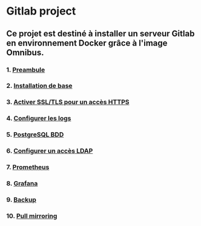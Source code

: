 # Gitlab project
## Ce projet est destiné à installer un serveur Gitlab en environnement Docker grâce à l'image Omnibus.

### 1. [Preambule](documentation/01-Preambule.md)

### 2. [Installation de base](documentation/02-Installation-de-base.md)

### 3. [Activer SSL/TLS pour un accès HTTPS](documentation/03-Activer-SSL-TLS.md)

### 4. [Configurer les logs](documentation/04-Configurer-les-logs.md)

### 5. [PostgreSQL BDD](documentation/05-PostgreSQL-BDD.md)

### 6. [Configurer un accès LDAP](documentation/06-Configurer-un-accès-LDAP.md)

### 7. [Prometheus](documentation/07-Prometheus.md)

### 8. [Grafana](documentation/08-Grafana.md)

### 9. [Backup](documentation/09-Backup.md)

### 10. [Pull mirroring](./documentation/10-Pull-mirroring.md)
